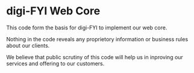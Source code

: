 # digi-FYI Web Core

This code form the basis for digi-FYI to implement our web core. 

Nothing in the code reveals any proprietory information or business rules about our clients.

We believe that public scrutiny of this code will help us in inproving our services and offering to our customers.

